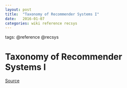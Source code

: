 ```yaml
---
layout: post
title:  "Taxonomy of Recommender Systems I"
date:   2016-01-07
categories: wiki reference recsys
---
```


tags: @reference @recsys

# Taxonomy of Recommender Systems I

[Source](https://www.coursera.org/learn/recommender-systems/lecture/Bc5F3/taxonomy-of-recommender-systems)